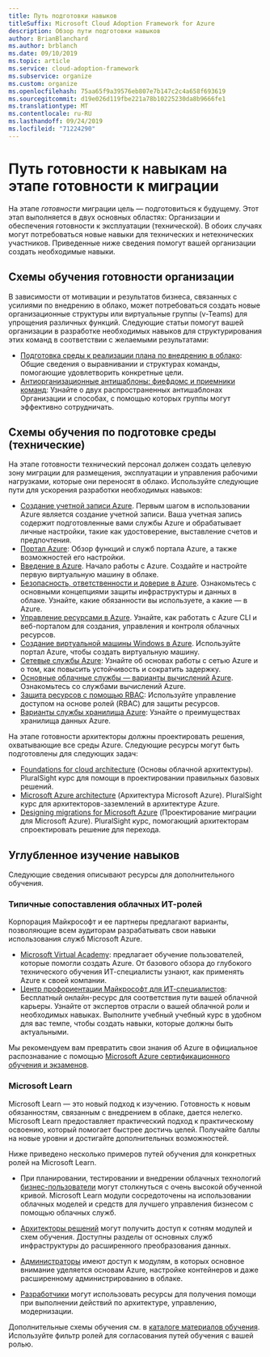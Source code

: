 ```yaml
---
title: Путь подготовки навыков
titleSuffix: Microsoft Cloud Adoption Framework for Azure
description: Обзор пути подготовки навыков
author: BrianBlanchard
ms.author: brblanch
ms.date: 09/10/2019
ms.topic: article
ms.service: cloud-adoption-framework
ms.subservice: organize
ms.custom: organize
ms.openlocfilehash: 75aa65f9a39576eb807e7b147c2c4a658f693619
ms.sourcegitcommit: d19e026d119fbe221a78b10225230da8b9666fe1
ms.translationtype: MT
ms.contentlocale: ru-RU
ms.lasthandoff: 09/24/2019
ms.locfileid: "71224290"
---
```

# <a name="skills-readiness-path-during-the-ready-phase-of-a-migration"></a>Путь готовности к навыкам на этапе готовности к миграции

На этапе *готовности* миграции цель — подготовиться к будущему. Этот этап выполняется в двух основных областях: Организации и обеспечения готовности к эксплуатации (технической). В обоих случаях могут потребоваться новые навыки для технических и нетехнических участников. Приведенные ниже сведения помогут вашей организации создать необходимые навыки.

## <a name="organizational-readiness-learning-paths"></a>Схемы обучения готовности организации

В зависимости от мотивации и результатов бизнеса, связанных с усилиями по внедрению в облако, может потребоваться создать новые организационные структуры или виртуальные группы (v-Teams) для упрощения различных функций. Следующие статьи помогут вашей организации в разработке необходимых навыков для структурирования этих команд в соответствии с желаемыми результатами:

- [Подготовка среды к реализации плана по внедрению в облако](./index.md): Общие сведения о выравнивании и структурах команды, помогающие удовлетворить конкретные цели.
- [Антиорганизационные антишаблоны: фиефдомс и приемники команд](./fiefdoms-silos.md): Узнайте о двух распространенных антишаблонах Организации и способах, с помощью которых группы могут эффективно сотрудничать.

## <a name="environmental-technical-readiness-learning-paths"></a>Схемы обучения по подготовке среды (технические)

На этапе готовности технический персонал должен создать целевую зону миграции для размещения, эксплуатации и управления рабочими нагрузками, которые они переносят в облако. Используйте следующие пути для ускорения разработки необходимых навыков:

- [Создание учетной записи Azure](https://docs.microsoft.com/learn/modules/create-an-azure-account). Первым шагом в использовании Azure является создание учетной записи. Ваша учетная запись содержит подготовленные вами службы Azure и обрабатывает личные настройки, такие как удостоверение, выставление счетов и предпочтения.
- [Портал Azure](https://docs.microsoft.com/learn/modules/tour-azure-portal): Обзор функций и служб портала Azure, а также возможностей его настройки.
- [Введение в Azure](/learn/modules/welcome-to-azure). Начало работы с Azure. Создайте и настройте первую виртуальную машину в облаке.
- [Безопасность, ответственности и доверие в Azure](/learn/modules/intro-to-security-in-azure). Ознакомьтесь с основными концепциями защиты инфраструктуры и данных в облаке. Узнайте, какие обязанности вы используете, а какие — в Azure.
- [Управление ресурсами в Azure](/learn/paths/manage-resources-in-azure). Узнайте, как работать с Azure CLI и веб-порталом для создания, управления и контроля облачных ресурсов.
- [Создание виртуальной машины Windows в Azure](/learn/modules/create-windows-virtual-machine-in-azure). Используйте портал Azure, чтобы создать виртуальную машину.
- [Сетевые службы Azure](/learn/modules/intro-to-azure-networking): Узнайте об основах работы с сетью Azure и о том, как повысить устойчивость и сократить задержку.
- [Основные облачные службы — варианты вычислений Azure](/learn/modules/intro-to-azure-compute). Ознакомьтесь со службами вычислений Azure.
- [Защита ресурсов с помощью RBAC](/learn/modules/secure-azure-resources-with-rbac): Используйте управление доступом на основе ролей (RBAC) для защиты ресурсов.
- [Варианты службы хранилища Azure](/learn/modules/intro-to-data-in-azure/index): Узнайте о преимуществах хранилища данных Azure.

На этапе готовности архитекторы должны проектировать решения, охватывающие все среды Azure. Следующие ресурсы могут быть подготовлены для следующих задач:

- [Foundations for cloud architecture](https://app.pluralsight.com/library/courses/cloud-architecture-foundations) (Основы облачной архитектуры). PluralSight курс для помощи в проектировании правильных базовых решений.
- [Microsoft Azure architecture](https://app.pluralsight.com/library/courses/cloud-architecture-foundations) (Архитектура Microsoft Azure). PluralSight курс для архитекторов-заземлений в архитектуре Azure.
- [Designing migrations for Microsoft Azure](https://app.pluralsight.com/library/courses/cloud-architecture-foundations) (Проектирование миграции для Microsoft Azure). PluralSight курс, помогающий архитекторам спроектировать решение для перехода.

## <a name="deeper-skills-exploration"></a>Углубленное изучение навыков

Следующие сведения описывают ресурсы для дополнительного обучения.

### <a name="typical-mappings-of-cloud-it-roles"></a>Типичные сопоставления облачных ИТ-ролей

Корпорация Майкрософт и ее партнеры предлагают варианты, позволяющие всем аудиторам разрабатывать свои навыки использования служб Microsoft Azure.

- [Microsoft Virtual Academy](https://mva.microsoft.com/product-training/microsoft-azure): предлагает обучение пользователей, которые помогли создать Azure. От базового обзора до глубокого технического обучения ИТ-специалисты узнают, как применять Azure к своей компании.
- [Центр профориентации Майкрософт для ИТ-специалистов](https://www.microsoft.com/itpro): Бесплатный онлайн-ресурс для соответствия пути вашей облачной карьеры. Узнайте от экспертов отрасли о вашей облачной роли и необходимых навыках. Выполните учебный учебный курс в удобном для вас темпе, чтобы создать навыки, которые должны быть актуальными.

Мы рекомендуем вам превратить свои знания об Azure в официальное распознавание с помощью [Microsoft Azure сертификационного обучения и экзаменов](https://www.microsoft.com/learning/azure-certification.aspx).

### <a name="microsoft-learn"></a>Microsoft Learn

Microsoft Learn — это новый подход к изучению. Готовность к новым обязанностям, связанным с внедрением в облаке, дается нелегко. Microsoft Learn предоставляет практический подход к практическому освоению, который помогает быстрее достичь целей. Получайте баллы на новые уровни и достигайте дополнительных возможностей.

Ниже приведено несколько примеров путей обучения для конкретных ролей на Microsoft Learn.

- При планировании, тестировании и внедрении облачных технологий [бизнес-пользователи](/learn/browse/?roles=business-user) могут столкнуться с очень высокой обученной кривой. Microsoft Learn модули сосредоточены на использовании облачных моделей и средств для лучшего управления бизнесом с помощью облачных служб.

- [Архитекторы решений](/learn/browse/?roles=solution-architect) могут получить доступ к сотням модулей и схем обучения. Доступны разделы от основных служб инфраструктуры до расширенного преобразования данных.

- [Администраторы](/learn/browse/?roles=administrator) имеют доступ к модулям, в которых основное внимание уделяется основам Azure, настройке контейнеров и даже расширенному администрированию в облаке.

- [Разработчики](/learn/browse/?roles=developer&term=infrastructure) могут использовать ресурсы для получения помощи при выполнении действий по архитектуре, управлению, модернизации.

Дополнительные схемы обучения см. в [каталоге материалов обучения](/learn/browse). Используйте фильтр ролей для согласования путей обучения с вашей ролью.
